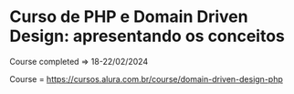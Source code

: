# Curso de PHP e Domain Driven Design: apresentando os conceitos

Course completed => 18-22/02/2024

Course = https://cursos.alura.com.br/course/domain-driven-design-php